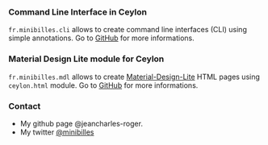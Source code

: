 ### Command Line Interface in Ceylon

`fr.minibilles.cli` allows to create command line interfaces (CLI) using simple annotations. Go to [GitHub](https://github.com/jeancharles-roger/fr.minibilles.cli) for more informations.

### Material Design Lite module for Ceylon

`fr.minibilles.mdl` allows to create [Material-Design-Lite](https://getmdl.io) HTML pages using `ceylon.html` module. Go to [GitHub](https://github.com/jeancharles-roger/fr.minibilles.mdl) for more informations.

### Contact

- My github page @jeancharles-roger.
- My twitter [@minibilles](https://twitter.com/minibilles)
